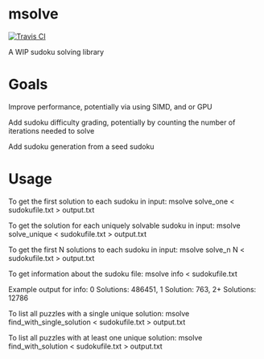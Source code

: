 # msolve
[![Travis CI](https://api.travis-ci.org/mkb2091/msolve.svg?branch=master)](https://travis-ci.org/github/mkb2091/msolve/builds)

A WIP sudoku solving library

# Goals

Improve performance, potentially via using SIMD, and or GPU

Add sudoku difficulty grading, potentially by counting the number of iterations needed to solve

Add sudoku generation from a seed sudoku 

# Usage 

To get the first solution to each sudoku in input: msolve solve_one < sudokufile.txt > output.txt

To get the solution for each uniquely solvable sudoku in input:  msolve solve_unique < sudokufile.txt > output.txt

To get the first N solutions to each sudoku in input: msolve solve_n N < sudokufile.txt > output.txt

To get information about the sudoku file: msolve info < sudokufile.txt

Example output for info:
  0 Solutions: 486451, 1 Solution: 763, 2+ Solutions: 12786

To list all puzzles with a single unique solution: msolve find_with_single_solution < sudokufile.txt > output.txt

To list all puzzles with at least one unique solution: msolve find_with_solution < sudokufile.txt > output.txt

